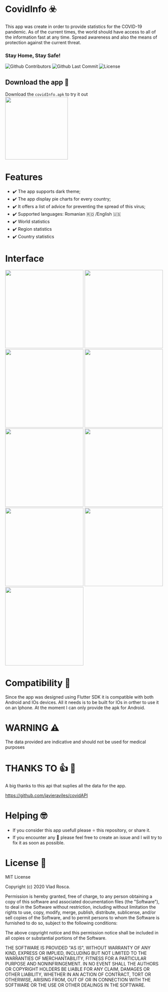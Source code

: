 # CovidInfo :biohazard:
This app was create in order to provide statistics for the COVID-19 pandemic.
As of the current times, the world should have access to all of the information fast at any time.
Spread awareness and also the means of protection against the current threat.
### Stay Home, Stay Safe!

![Github Contributors](https://img.shields.io/github/contributors/VladRoscaDev/CovidInfo?color=success&style=flat-square)
![Github Last Commit](https://img.shields.io/github/last-commit/VladRoscaDev/CovidInfo?color=success&style=flat-square)
![License](https://img.shields.io/badge/license-MIT-success.svg?style=flat-square?color=success&style=flat-square)

## Download the app :calling:
Download the `covidInfo.apk` to try it out
<br>
<a href="https://raw.githubusercontent.com/VladRoscaDev/CovidInfo/master/covidInfo.apk"><img src="https://playerzon.com/asset/download.png" width="200"></img></a>
<br>


# Features
- :heavy_check_mark: The app supports dark theme;
- :heavy_check_mark: The app display pie charts for every country;
- :heavy_check_mark: It offers a list of advice for preventing the spread of this virus;
- :heavy_check_mark: Supported languages: Romanian :romania: /English :us:
- :heavy_check_mark: World statistics
- :heavy_check_mark: Region statistics
- :heavy_check_mark: Country statistics

# Interface
<img src="https://raw.githubusercontent.com/VladRoscaDev/CovidInfo/master/images/1.jpg" width="250">
<img src="https://raw.githubusercontent.com/VladRoscaDev/CovidInfo/master/images/2.jpg" width="250">
<img src="https://raw.githubusercontent.com/VladRoscaDev/CovidInfo/master/images/3.jpg" width="250">
<img src="https://raw.githubusercontent.com/VladRoscaDev/CovidInfo/master/images/4.jpg" width="250">
<img src="https://raw.githubusercontent.com/VladRoscaDev/CovidInfo/master/images/5.jpg" width="250">
<img src="https://raw.githubusercontent.com/VladRoscaDev/CovidInfo/master/images/6.jpg" width="250">
<img src="https://raw.githubusercontent.com/VladRoscaDev/CovidInfo/master/images/7.jpg" width="250">
<img src="https://raw.githubusercontent.com/VladRoscaDev/CovidInfo/master/images/8.jpg" width="250">
<img src="https://raw.githubusercontent.com/VladRoscaDev/CovidInfo/master/images/9.jpg" width="250">



# Compatibility :iphone:
Since the app was designed using Flutter SDK it is compatible with both Android and IOs devices. All it needs is to be built for IOs in orther to use it on an Iphone.
At the moment I can only provide the apk for Android. 
 
 
# WARNING :warning: 
The data provided are indicative and should not be used for medical purposes


# THANKS TO :+1: :hugs:
A big thanks to this api that suplies all the data for the app.

https://github.com/javieraviles/covidAPI


# Helping :nerd_face:
- If you consider this app usefull please :star: this repository, or share it.
- If you encounter any :bug: please feel free to create an issue and I will try to fix it as soon as possible.


# License :scroll:
MIT License

Copyright (c) 2020 Vlad Rosca.

Permission is hereby granted, free of charge, to any person obtaining a copy
of this software and associated documentation files (the "Software"), to deal
in the Software without restriction, including without limitation the rights
to use, copy, modify, merge, publish, distribute, sublicense, and/or sell
copies of the Software, and to permit persons to whom the Software is
furnished to do so, subject to the following conditions:

The above copyright notice and this permission notice shall be included in all
copies or substantial portions of the Software.

THE SOFTWARE IS PROVIDED "AS IS", WITHOUT WARRANTY OF ANY KIND, EXPRESS OR
IMPLIED, INCLUDING BUT NOT LIMITED TO THE WARRANTIES OF MERCHANTABILITY,
FITNESS FOR A PARTICULAR PURPOSE AND NONINFRINGEMENT. IN NO EVENT SHALL THE
AUTHORS OR COPYRIGHT HOLDERS BE LIABLE FOR ANY CLAIM, DAMAGES OR OTHER
LIABILITY, WHETHER IN AN ACTION OF CONTRACT, TORT OR OTHERWISE, ARISING FROM,
OUT OF OR IN CONNECTION WITH THE SOFTWARE OR THE USE OR OTHER DEALINGS IN THE
SOFTWARE.
